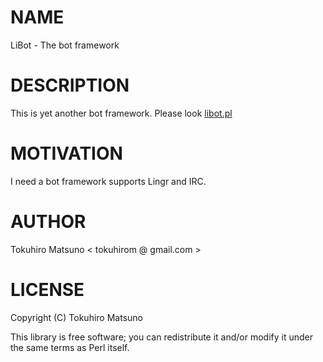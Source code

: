 # NAME

LiBot - The bot framework

# DESCRIPTION

This is yet another bot framework. Please look [libot.pl](http://search.cpan.org/perldoc?libot.pl)

# MOTIVATION

I need a bot framework supports Lingr and IRC.

# AUTHOR

Tokuhiro Matsuno < tokuhirom @ gmail.com >

# LICENSE

Copyright (C) Tokuhiro Matsuno

This library is free software; you can redistribute it and/or modify
it under the same terms as Perl itself.
